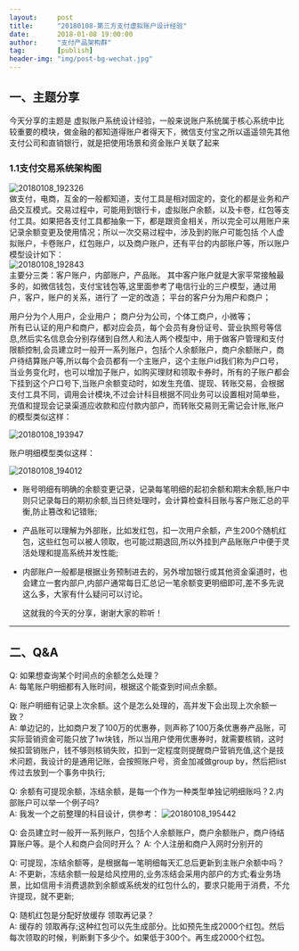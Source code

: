 ```yaml
---                           
layout:     post                                                
title:      "20180108-第三方支付虚拟账户设计经验"                                                                               
date:       2018-01-08 19:00:00                                                                               
author:     "支付产品架构群"                                          
tag:		[publish]                                    
header-img: "img/post-bg-wechat.jpg"                                         
---
```


## 一、主题分享

今天分享的主题是 虚拟账户系统设计经验，一般来说账户系统属于核心系统中比较重要的模块，做金融的都知道得账户者得天下，微信支付宝之所以遥遥领先其他支付公司和直销银行，就是把使用场景和资金账户关联了起来

### 1.1支付交易系统架构图
![20180108_192326](http://static.cocolian.org/img/20180108_192326.png)  
做支付，电商，互金的一般都知道，支付工具是相对固定的，变化的都是业务和产品交互模式。交易过程中，可能用到银行卡，虚拟账户余额，以及卡卷，红包等支付工具。如果把各支付工具都抽象一下，都是跟资金相关，所以完全可以用账户来记录余额变更及使用情况；所以一次交易过程中，涉及到的账户可能包括 个人虚拟账户，卡卷账户，红包账户，以及商户账户，还有平台的内部账户等，所以账户模型设计如下：  
 ![20180108_192843](http://static.cocolian.org/img/20180108_192843.png)  
主要分三类：客户账户，内部账户，产品账。  其中客户账户就是大家平常接触最多的，如微信钱包，支付宝钱包等,这里面参考了电信行业的三户模型，通过用户，客户，账户的关系，进行了 一定的改造；  平台的客户分为用户和商户； 

用户分为个人用户，企业用户；  商户分为公司，个体工商户，小微等；  
所有已认证的用户和商户，都对应会员，每个会员有身份证号、营业执照号等信息,然后实名信息会分别存储到自然人和法人两个模型中，用于做客户管理和支付限额控制,会员建立时一般开一系列账户，包括个人余额账户，商户余额账户，商户待结算账户等,所以每个会员都有一个主账户，这个主账户id我们称为户口号，当业务变化时，也可以增加子账户，如购买理财和领取卡券时，所有的子账户都会下挂到这个户口号下,当账户余额变动时，如发生充值、提现、转账交易，会根据支付工具不同，调用会计模块,不过会计科目根据不同业务可以设置相对简单些，充值和提现会记录渠道应收款和应付款内部户，而转账交易则无需记会计账,账户的模型类似这样：  

 ![20180108_193947](http://static.cocolian.org/img/20180108_193947.png)  

 账户明细模型类似这样：  
 
 ![20180108_194012](http://static.cocolian.org/img/20180108_194012.png)  

- 账号明细有明确的余额变更记录，记录每笔明细的起初余额和期末余额,账户中则只记录每日的期初余额,当日终处理时，会计算检查科目账与客户账汇总的平衡,防止篡改和记错账;  
- 产品账可以理解为外部账，比如发红包，扣一次用户余额，产生200个随机红包，这些红包可以被人领取，也可能过期退回,所以外挂到产品账账户中便于灵活处理和提高系统并发性能;  
- 内部账户一般都是根据业务预制进去的，另外增加银行或其他资金渠道时，也会建立一套内部户,内部户通常每日汇总记一笔余额变更明细即可,差不多先说这么多，大家有什么疑问可以讨论。
  
  这就我的今天的分享，谢谢大家的聆听！

****

## 二、Q&A  

Q: 如果想查询某个时间点的余额怎么处理？  
A: 每笔账户明细都有入账时间，根据这个能查到时间点余额。  

Q: 账户明细有记录上次余额。这个是怎么处理的，高并发下会出现上次余额一致？  
A: 单边记的，比如商户发了100万的优惠券，则声称了100万条优惠券产品账，可实际营销资金可能只放了1w块钱，所以当用户使用优惠券时，就需要核销，这时候扣营销账户，钱不够则核销失败，扣到一定程度则提醒商户营销充值,这个是技术问题，我设计的是通用记账，会按照账户号，资金加减做group by，然后把list传过去放到一个事务中执行;

Q: 余额有可提现余额，冻结余额，是每一个作为一种类型单独记明细账吗？2.内部账户可以举一个例子吗?  
A: 我发一个之前整理的科目设计，供参考：    ![20180108_195442](http://static.cocolian.org/img/20180108_195442.png)  

Q: 会员建立时一般开一系列账户，包括个人余额账户，商户余额账户，商户待结算账户等。是个人和商户会同时开么？
A: 个人注册和商户入网时分别开的

Q: 可提现，冻结余额等，是根据每一笔明细每天汇总后更新到主账户余额中吗？  
A: 不更新，冻结余额一般是给风控用的,业务冻结会采用内部户的方式;看业务场景，比如信用卡消费退款到余额或系统发的红包什么的，要求只能用于消费，不允许提现，就不更新;

Q: 随机红包是分配好放缓存 领取再记录？  
A: 缓存的 领取再存;这种红包可以先生成部分。比如预先生成2000个红包。然后每次领取的时候，判断剩下多少个。如果低于300个。再生成2000个红包。